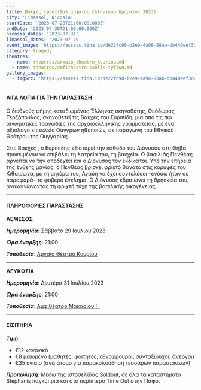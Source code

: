 ```yaml
---
title: βακχες (φεστιβαλ αρχαιου ελληνικου δραματος 2023)
city: 'Limassol, Nicosia'
startDate: '2023-07-28T21:00:00.000Z'
endDate: '2023-07-30T21:00:00.000Z'
nicosia_dates: '2023-07-31'
limassol_dates: '2023-07-29'
event_image: 'https://assets.tina.io/de22fc98-b2e9-4a98-88ab-db440eef3dc1/Vakxes_1.jpg'
category: tragedy
theatres:
  - name: theatres/arxaio_theatro_kouriou.md
  - name: theatres/amfitheatro-sxolis-tyflwn.md
gallery_images:
  - imgSrc: 'https://assets.tina.io/de22fc98-b2e9-4a98-88ab-db440eef3dc1/Vakxes_2.jpg'
---
```


#### ΛΙΓΑ ΛΟΓΙΑ ΓΙΑ ΤΗΝ ΠΑΡΑΣΤΑΣΗ

Ο διεθνούς φήμης καταξιωμένος	Έλληνας	σκηνοθέτης, Θεόδωρος Τερζόπουλος, σκηνοθετεί τις	Βάκχες	του
Ευριπίδη, μια από τις πιο αινιγματικές τραγωδίες της αρχαιοελληνικής γραμματείας, με ένα αξιόλογο επιτελείο
Ούγγρων ηθοποιών, σε παραγωγή του Εθνικού Θεάτρου της Ουγγαρίας.

Στις	Βάκχες , ο Ευριπίδης εξιστορεί την κάθοδο του Διόνυσου στη Θήβα προκειμένου να επιβάλει τη λατρεία του, τη βακχεία. Ο βασιλιάς Πενθέας αρνείται να την αποδεχτεί και ο Διόνυσος τον εκδικείται. Υπό την επήρεια της ένθεης μανίας, ο Πενθέας βρίσκει φρικτό θάνατο στις κορυφές του Κιθαιρώνα, με τη μητέρα του, Αγαύη να έχει συντελέσει –ενόσω ήταν σε παραφορά– το φοβερό έγκλημα. Ο Διόνυσος εδραιώνει τη θρησκεία του, ανακοινώνοντας τη φριχτή τύχη της βασιλικής οικογένειας.

***

#### ΠΛΗΡΟΦΟΡΙΕΣ ΠΑΡΑΣΤΑΣΗΣ

**ΛΕΜΕΣΟΣ**

***Ημερομηνία***: Σάββατο 29 Ιουλίου 2023

***Ώρα έναρξης***: 21:00

***Τοποθεσία***: [Αρχαίο Θέατρο Κουρίου](?#map)

***

**ΛΕΥΚΩΣΙΑ**

***Ημερομηνία***: Δευτέρα 31 Ιουλίου 2023

***Ώρα έναρξης***: 21:00

***Τοποθεσία***: [Αμφιθέατρο Μακαρίου Γ΄](?#map "")

***

#### ΕΙΣΙΤΗΡΙΑ

***Τιμή***:

* €12 κανονικό
* €8 μειωμένο	(μαθητές, φοιτητές, εθνοφρουροί, συνταξιούχοι, άνεργοι)
* €35 ενιαίο (ανά άτομο για παρακολούθηση τεσσάρων παραστάσεων)

***Προπώληση***: Μέσω της ιστοσελίδας [Soldout](https://www.soldoutticketbox.com/international-festival-of-ancient-greek-drama-2023/?lang=en ""), σε όλα τα καταστήματα Stephanis παγκύπρια και στο περίπτερο Time Out στην Πάφο.
